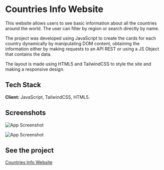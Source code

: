 # Countries Info Website

This website allows users to see basic information about all the countries around the world. The user can filter by region or search directly by name.

The project was developed using JavaScript to create the cards for each country dynamically  by manipulating DOM content, obtaining the information either by making requests to an API REST or using a JS Object that contains the data.

The layout is made using HTML5 and TailwindCSS to style the site and making a responsive design.

## Tech Stack

**Client:** JavaScript, TailwindCSS, HTML5.


## Screenshots

![App Screenshot](https://i.postimg.cc/YCTcXh9n/countries-info.png)

![App Screenshot](https://i.postimg.cc/5N18C3Sp/countries-info-2.png)


## See the project

[Countries Info Website](https://countriesinfo-foryou.netlify.app/ 'Countries Info Website - JavaScript | TailwindCSS | HTML5')
